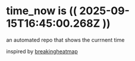 # time_now is (( 2025-09-15T16:45:00.268Z ))

an automated repo that shows the currnent time

inspired by [breakingheatmap](https://github.com/breakingheatmap/breakingheatmap)